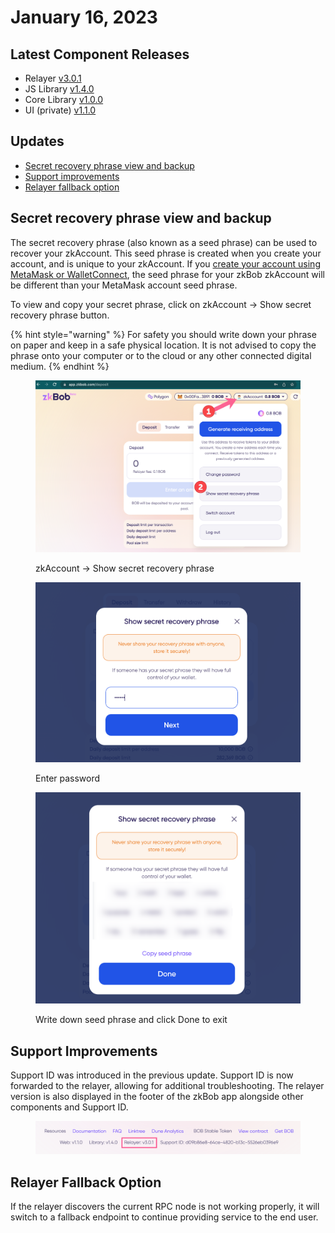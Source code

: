 # January 16, 2023

## Latest Component Releases

* Relayer [v3.0.1](https://github.com/zkBob/zeropool-relayer/releases/tag/v3.0.1)
* JS Library [v1.4.0](https://github.com/zkBob/zkbob-client-js/releases/tag/1.4.0)
* Core Library [v1.0.0](https://github.com/zkBob/libzeropool/releases/tag/1.0.0)
* UI (private) [v1.1.0 ](https://github.com/zkBob/zkbob-ui/releases/tag/v1.1.0)

## Updates

* [Secret recovery phrase view and backup](january-16-2023.md#secret-recovery-phrase-view-and-backup)
* [Support improvements](january-16-2023.md#support-improvements)
* [Relayer fallback option](january-16-2023.md#relayer-fallback)

## Secret recovery phrase view and backup

The secret recovery phrase (also known as a seed phrase) can be used to recover your zkAccount. This seed phrase is created when you create your account, and is unique to your zkAccount. If you [create your account using MetaMask or WalletConnect](../../zkbob-app/account-creation/#metamask-walletconnect), the seed phrase for your zkBob zkAccount will be different than your MetaMask account seed phrase.

To view and copy your secret phrase, click on zkAccount -> Show secret recovery phrase button.

{% hint style="warning" %}
For safety you should write down your phrase on paper and keep in a safe physical location. It is not advised to copy the phrase onto your computer or to the cloud or any other connected digital medium.
{% endhint %}

<figure><img src="../../.gitbook/assets/secret-phrase.png" alt=""><figcaption><p>zkAccount -> Show secret recovery phrase</p></figcaption></figure>

<figure><img src="../../.gitbook/assets/enter-password.png" alt=""><figcaption><p>Enter password</p></figcaption></figure>

<figure><img src="../../.gitbook/assets/phrase-3.png" alt=""><figcaption><p>Write down seed phrase and click Done to exit</p></figcaption></figure>

## Support Improvements

Support ID was introduced in the previous update. Support ID is now forwarded to the relayer, allowing for additional troubleshooting. The relayer version is also displayed in the footer of the zkBob app alongside other components and Support ID.

<figure><img src="../../.gitbook/assets/relayer.png" alt=""><figcaption></figcaption></figure>

## Relayer Fallback Option

If the relayer discovers the current RPC node is not working properly, it will switch to a fallback endpoint to continue providing service to the end user.

